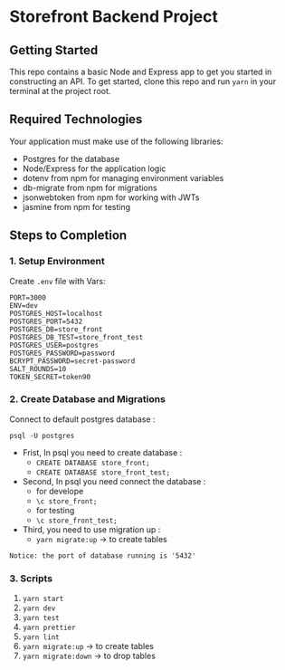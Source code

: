 # Storefront Backend Project 

## Getting Started

This repo contains a basic Node and Express app to get you started in constructing an API. To get started, clone this repo and run `yarn` in your terminal at the project root.

## Required Technologies
Your application must make use of the following libraries:
- Postgres for the database
- Node/Express for the application logic
- dotenv from npm for managing environment variables
- db-migrate from npm for migrations
- jsonwebtoken from npm for working with JWTs
- jasmine from npm for testing

## Steps to Completion

### 1. Setup Environment

Create `.env` file with Vars:

```
PORT=3000
ENV=dev
POSTGRES_HOST=localhost
POSTGRES_PORT=5432
POSTGRES_DB=store_front
POSTGRES_DB_TEST=store_front_test
POSTGRES_USER=postgres
POSTGRES_PASSWORD=password
BCRYPT_PASSWORD=secret-password
SALT_ROUNDS=10
TOKEN_SECRET=token90
```
### 2. Create Database and Migrations

Connect to default postgres database :
```
psql -U postgres 
```
- Frist, In psql you need to create database :
  - `CREATE DATABASE store_front;`
  - `CREATE DATABASE store_front_test;`
- Second, In psql you need connect the database :
  - for develope
  - `\c store_front;`
  - for testing
  - `\c store_front_test;`
- Third, you need to use migration up :
  - `yarn migrate:up` -> to create tables

``` Notice: the port of database running is '5432' ```
### 3. Scripts
1. `yarn start` 
2. `yarn dev `
3. `yarn test` 
4. `yarn prettier` 
5. `yarn lint`
6. `yarn migrate:up` -> to create tables
7. `yarn migrate:down` -> to drop tables